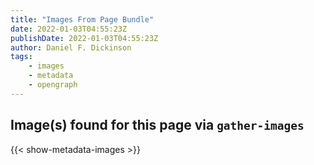 ```yaml
---
title: "Images From Page Bundle"
date: 2022-01-03T04:55:23Z
publishDate: 2022-01-03T04:55:23Z
author: Daniel F. Dickinson
tags:
    - images
    - metadata
    - opengraph
---
```


## Image(s) found for this page via ``gather-images``

{{< show-metadata-images >}}
